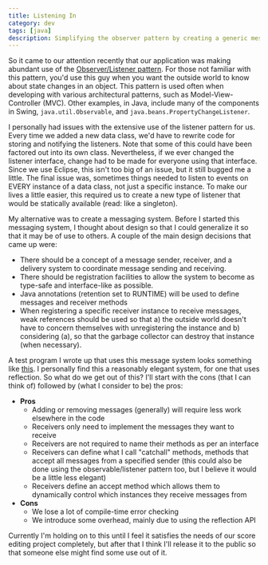 ```yaml
---
title: Listening In
category: dev
tags: [java]
description: Simplifying the observer pattern by creating a generic messaging system.
---
```


So it came to our attention recently that our application was making abundant use of the
[Observer/Listener pattern](https://en.wikipedia.org/wiki/Observer_pattern). For those not familiar
with this pattern, you'd use this guy when you want the outside world to know about state changes in
an object. This pattern is used often when developing with various architectural patterns, such as
Model-View-Controller (MVC). Other examples, in Java, include many of the components in Swing,
`java.util.Observable`, and `java.beans.PropertyChangeListener`.

I personally had issues with the extensive use of the listener pattern for us. Every time we added a
new data class, we'd have to rewrite code for storing and notifying the listeners. Note that some of
this could have been factored out into its own class. Nevertheless, if we ever changed the listener
interface, change had to be made for everyone using that interface. Since we use Eclipse, this isn't
too big of an issue, but it still bugged me a little. The final issue was, sometimes things needed
to listen to events on EVERY instance of a data class, not just a specific instance. To make our
lives a little easier, this required us to create a new type of listener that would be statically
available (read: like a singleton).

My alternative was to create a messaging system. Before I started this messaging system, I thought
about design so that I could generalize it so that it may be of use to others. A couple of the main
design decisions that came up were:

- There should be a concept of a message sender, receiver, and a delivery system to coordinate
  message sending and receiving.
- There should be registration facilities to allow the system to become as type-safe and
  interface-like as possible.
- Java annotations (retention set to RUNTIME) will be used to define messages and receiver methods
- When registering a specific receiver instance to receive messages, weak references should be used
  so that a) the outside world doesn't have to concern themselves with unregistering the instance
  and b) considering (a), so that the garbage collector can destroy that instance (when necessary).

A test program I wrote up that uses this message system looks something like
[this](http://www.cs.ualberta.ca/~gedge/other_docs/messaging_test.txt). I personally find this a
reasonably elegant system, for one that uses reflection. So what do we get out of this? I'll start
with the cons (that I can think of) followed by (what I consider to be) the pros:

- **Pros**
  - Adding or removing messages (generally) will require less work elsewhere in the code
  - Receivers only need to implement the messages they want to receive
  - Receivers are not required to name their methods as per an interface
  - Receivers can define what I call "catchall" methods, methods that accept all messages from a
    specified sender (this could also be done using the observable/listener pattern too, but I
    believe it would be a little less elegant)
  - Receivers define an accept method which allows them to dynamically control which instances they
    receive messages from
- **Cons**
  - We lose a lot of compile-time error checking
  - We introduce some overhead, mainly due to using the reflection API

Currently I'm holding on to this until I feel it satisfies the needs of our score editing project
completely, but after that I think I'll release it to the public so that someone else might find
some use out of it.

